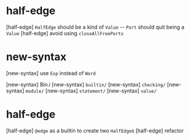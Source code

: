# half-edge

[half-edge] `HalfEdge` should be a kind of `Value` -- `Port` should quit being a `Value`
[half-edge] avoid using `closeAllFreePorts`

# new-syntax

[new-syntax] use `Exp` instead of `Word`

[new-syntax] Bin.i
[new-syntax] `builtin/`
[new-syntax] `checking/`
[new-syntax] `module/`
[new-syntax] `statement/`
[new-syntax] `value/`

# half-edge

[half-edge] `@edge` as a builtin to create two `HalfEdge`s
[half-edge] refactor
